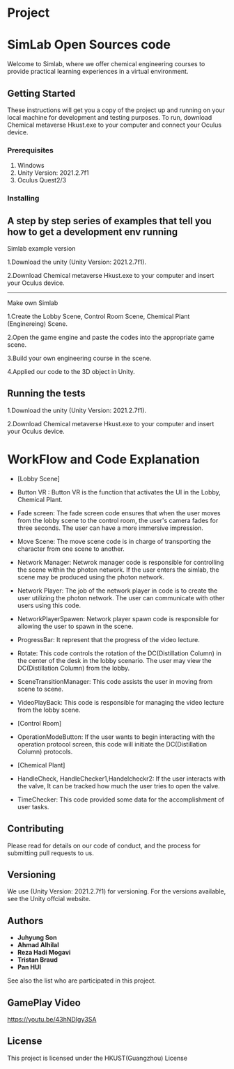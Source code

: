 # Project 

# SimLab Open Sources code 
Welcome to Simlab, where we offer chemical engineering courses to provide practical learning experiences in a virtual environment.

## Getting Started

These instructions will get you a copy of the project up and running on your local machine for development and testing purposes. 
To run, download Chemical metaverse Hkust.exe to your computer and connect your Oculus device.

### Prerequisites

1. Windows 
2. Unity Version: 2021.2.7f1
3. Oculus Quest2/3

### Installing

A step by step series of examples that tell you how to get a development env running
-----------------------------------------------------------------------------------------

Simlab example version 

1.Download the unity (Unity Version: 2021.2.7f1). 

2.Download Chemical metaverse Hkust.exe to your computer and insert your Oculus device.

-------------------------------------------------------------------------------------------

Make own Simlab

1.Create the Lobby Scene, Control Room Scene, Chemical Plant (Enginereing) Scene.

2.Open the game engine and paste the codes into the appropriate game scene.

3.Build your own engineering course in the scene.

4.Applied our code to the 3D object in Unity. 


## Running the tests

1.Download the unity (Unity Version: 2021.2.7f1). 

2.Download Chemical metaverse Hkust.exe to your computer and insert your Oculus device.

# WorkFlow and Code Explanation 

- [Lobby Scene] 

- Button VR : Button VR is the function that activates the UI in the Lobby, Chemical Plant.
    
- Fade screen: The fade screen code ensures that when the user moves from the lobby scene to the control room, the user's camera fades for three seconds. The user can have a more immersive impression.

- Move Scene: The move scene code is in charge of transporting the character from one scene to another.

- Network Manager: Netwrok manager code is responsible for controlling the scene within the photon network. If the user enters the simlab, the scene may be produced using the photon network.

- Network Player: The job of the network player in code is to create the user utilizing the photon network. The user can communicate with other users using this code.

- NetworkPlayerSpawen: Network player spawn code is responsible for allowing the user to spawn in the scene.

- ProgressBar: It represent that the progress of the video lecture.

- Rotate: This code controls the rotation of the DC(Distillation Column) in the center of the desk in the lobby scenario. The user may view the DC(Distillation Column) from the lobby.  

- SceneTransitionManager: This code assists the user in moving from scene to scene.

- VideoPlayBack: This code is responsible for managing the video lecture from the lobby scene.

- [Control Room] 

- OperationModeButton: If the user wants to begin interacting with the operation protocol screen, this code will initiate the DC(Distillation Column) protocols.

- [Chemical Plant] 


- HandleCheck, HandleChecker1,Handelcheckr2: If the user interacts with the valve, It can be tracked  how much the user tries to open the valve. 

- TimeChecker: This code provided some data for the accomplishment of user tasks.


## Contributing

Please read for details on our code of conduct, and the process for submitting pull requests to us.

## Versioning

We use (Unity Version: 2021.2.7f1) for versioning. For the versions available, see the Unity offcial website.

## Authors

* **Juhyung Son**
* **Ahmad Alhilal**
* **Reza Hadi Mogavi**
* **Tristan Braud**
* **Pan HUI**
  

See also the list who are participated in this project.

## GamePlay Video
https://youtu.be/43hNDIgy3SA   

## License

This project is licensed under the HKUST(Guangzhou) License 




  
